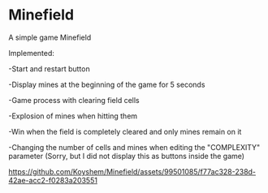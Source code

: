 # Minefield

A simple game Minefield

Implemented:

-Start and restart button

-Display mines at the beginning of the game for 5 seconds

-Game process with clearing field cells

-Explosion of mines when hitting them

-Win when the field is completely cleared and only mines remain on it

-Changing the number of cells and mines when editing the "COMPLEXITY" parameter (Sorry, but I did not display this as buttons inside the game)

https://github.com/Koyshem/Minefield/assets/99501085/f77ac328-238d-42ae-acc2-f0283a203551
